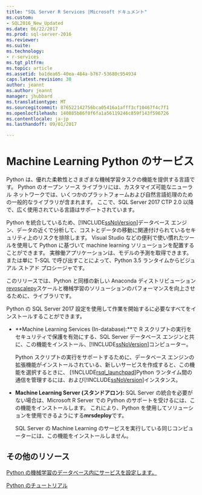 ```yaml
---
title: "SQL Server R Services |Microsoft ドキュメント"
ms.custom:
- SQL2016_New_Updated
ms.date: 06/22/2017
ms.prod: sql-server-2016
ms.reviewer: 
ms.suite: 
ms.technology:
- r-services
ms.tgt_pltfrm: 
ms.topic: article
ms.assetid: ba1dea65-40ea-484a-b767-53680c954934
caps.latest.revision: 38
author: jeannt
ms.author: jeannt
manager: jhubbard
ms.translationtype: MT
ms.sourcegitcommit: 876522142756bca05416a1afff3cf10467f4c7f1
ms.openlocfilehash: 140885b86f0f6fa1a56119246c859f143f596726
ms.contentlocale: ja-jp
ms.lasthandoff: 09/01/2017

---
```

# <a name="machine-learning-services-with-python"></a>Machine Learning Python のサービス

Python は、優れた柔軟性とさまざまな機械学習タスクの機能を提供する言語です。 Python のオープン ソース ライブラリには、カスタマイズ可能なニューラル ネットワークでは、いくつかのプラットフォームおよび自然言語処理のための一般的なライブラリが含まれます。 ここで、SQL Server 2017 CTP 2.0 以降で、広く使用されている言語はサポートされています。

Python を統合しているため、[!INCLUDE[ssNoVersion](../../includes/ssnoversion-md.md)]データベース エンジン、データの近くで分析して、コストとデータの移動に関連付けられているセキュリティ上のリスクを排除します。  Visual Studio などの便利で使い慣れたツールを使用して Python に基づいて machine learning ソリューションを配置することができます。 実稼働アプリケーションは、モデルの予測を取得できます。 または単に T-SQL で呼び出すことによって、Python 3.5 ランタイムからビジュアル ストアド プロシージャです。

このリリースでは、Python と同様の新しい Anaconda ディストリビューション[revoscalepy](../python/what-is-revoscalepy.md)スケールと機械学習のソリューションのパフォーマンスを向上させるために、ライブラリです。

Python の SQL Server 2017 設定を使用して作業を開始するに必要なすべてをインストールすることができます。

+ **Machine Learning Services (In-database):**で R スクリプトの実行をセキュリティで保護を有効にする、SQL Server データベース エンジンと共に、この機能をインストール、[!INCLUDE[ssNoVersion](../../includes/ssnoversion-md.md)]コンピューター。
  
     Python スクリプトの実行をサポートするために、データベース エンジンの拡張機能がインストールされている、新しいサービスを作成すると、この機能を選択するときに、 [!INCLUDE[rsql_launchpad](../../includes/rsql-launchpad-md.md)]Python ランタイム間の通信を管理するには、および[!INCLUDE[ssNoVersion](../../includes/ssnoversion-md.md)]インスタンス。

+ **Machine Learning Server (スタンドアロン):** SQL Server の統合を必要がない場合は、Microsoft R Server での Python のサポートを受けるには、この機能をインストールします。 これにより、Python を使用してソリューションを使用できるようにする**mrsdeploy**です。
  
     SQL Server の Machine Learning のサービスを実行している同じコンピューターには、この機能をインストールしません。


## <a name="additional-resources"></a>その他のリソース

[Python の機械学習のデータベース内にサービスを設定します。](setup-python-machine-learning-services.md)

[Python のチュートリアル](../tutorials/sql-server-python-tutorials.md)
